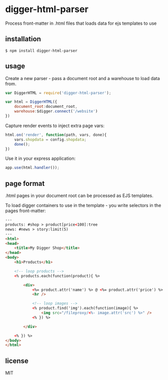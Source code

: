 digger-html-parser
==================

Process front-matter in .html files that loads data for ejs templates to use

## installation

```
$ npm install digger-html-parser
```

## usage

Create a new parser - pass a document root and a warehouse to load data from.

```js
var DiggerHTML = require('digger-html-parser');

var html = DiggerHTML({
	document_root:document_root,
	warehouse:$digger.connect('/website')
})
```

Capture render events to inject extra page vars:

```js
html.on('render', function(path, vars, done){
	vars.shopdata = config.shopdata;
	done();
})
```

Use it in your express application:

```js
app.use(html.handler());
```

## page format

.html pages in your document root can be processed as EJS templates.

To load digger containers to use in the template - you write selectors in the pages front-matter:

```html
---
products: #shop > product[price<100]:tree
news: #news > story:limit(5)
---
<html>
<head>
	<title>My Digger Shop</title>
</head>
<body>
	<h1>Products</h1>

	<!-- loop products -->
	<% products.each(function(product){ %>

		<div>
			<%= product.attr('name') %> @ <%= product.attr('price') %>
			<hr />

			<!-- loop images -->
			<% product.find('img').each(function(image){ %>
				<img src="/fileproxy/<%- image.attr('src') %>" />
			<% }) %>

		</div>

	<% }) %>
</body>
</html>
```

## license

MIT